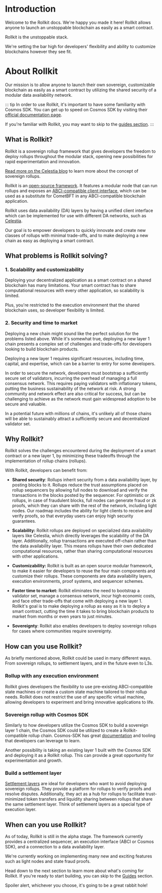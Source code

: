 # Introduction

Welcome to the Rollkit docs. We're happy you made it here!
Rollkit allows anyone to launch an unstoppable blockchain as easily as a smart contract.

Rollkit is the unstoppable stack.

We're setting the bar high for developers' flexibility and ability to customize blockchains however they see fit.

# About Rollkit

Our mission is to allow anyone to launch their own sovereign, customizable blockchain as easily as a smart contract by utilizing the shared security of a modular data availability network.

::: tip
In order to use Rollkit, it's important to have some familiarity with Cosmos SDK. You can get up to speed on Cosmos SDK by visiting their [official documentation page](https://docs.cosmos.network/main).

If you're familiar with Rollkit, you may want to skip to the [guides section](/guides/gm-world.md).
:::

## What is Rollkit?

Rollkit is a sovereign rollup framework that gives developers the freedom to deploy rollups throughout the modular stack, opening new possibilities for rapid experimentation and innovation.

[Read more on the Celestia blog](https://blog.celestia.org/sovereign-rollup-chains/) to learn more about the concept of sovereign rollups.

Rollkit is an [open-source framework](https://github.com/rollkit/rollkit). It features a modular node that can run rollups and exposes an [ABCI-compatible client interface](https://github.com/cometbft/cometbft/tree/main/abci), which can be used as a substitute for CometBFT in any ABCI-compatible blockchain application.

Rollkit uses data availability (DA) layers by having a unified client interface which can be implemented for use with different DA networks, such as [Celestia](https://celestia.org/).

Our goal is to empower developers to quickly innovate and create new classes of rollups with minimal trade-offs, and to make deploying a new chain as easy as deploying a smart contract.

## What problems is Rollkit solving?

### 1. Scalability and customizability

Deploying your decentralized application as a smart contract on a shared blockchain has many limitations. Your smart contract has to share computational resources with every other application, so scalability is limited.

Plus, you're restricted to the execution environment that the shared blockchain uses, so developer flexibility is limited.

### 2. Security and time to market

Deploying a new chain might sound like the perfect solution for the problems listed above. While it's somewhat true, deploying a new layer 1 chain presents a complex set of challenges and trade-offs for developers looking to build blockchain products.

Deploying a new layer 1 requires significant resources, including time, capital, and expertise, which can be a barrier to entry for some developers.

In order to secure the network, developers must bootstrap a sufficiently secure set of validators, incurring the overhead of managing a full consensus network. This requires paying validators with inflationary tokens, putting the business sustainability of the network at risk. A strong community and network effect are also critical for success, but can be challenging to achieve as the network must gain widespread adoption to be secure and valuable.

In a potential future with millions of chains, it's unlikely all of those chains will be able to sustainably attract a sufficiently secure and decentralized validator set.

## Why Rollkit?

Rollkit solves the challenges encountered during the deployment of a smart contract or a new layer 1, by minimizing these tradeoffs through the implementation of rollup chains (rollups).

With Rollkit, developers can benefit from:

- **Shared security**:
Rollups inherit security from a data availability layer, by posting blocks to it. Rollups reduce the trust assumptions placed on rollup sequencers by allowing full nodes to download and verify the transactions in the blocks posted by the sequencer. For optimistic or zk rollups, in case of fraudulent blocks, full nodes can generate fraud or zk proofs, which they can share with the rest of the network, including light nodes. Our roadmap includes the ability for light clients to receive and verify proofs, so that everyday users can enjoy high security guarantees.

- **Scalability:**
Rollkit rollups are deployed on specialized data availability layers like Celestia, which directly leverages the scalability of the DA layer. Additionally, rollup transactions are executed off-chain rather than the data availability layer. This means rollups have their own dedicated computational resources, rather than sharing computational resources with other applications.

- **Customizability:**
Rollkit is built as an open source modular framework, to make it easier for developers to reuse the four main components and customize their rollups. These components are data availability layers, execution environments, proof systems, and sequencer schemes.

- **Faster time to market:**
Rollkit eliminates the need to bootstrap a validator set, manage a consensus network, incur high economic costs, and face other trade-offs that come with deploying a new layer 1. Rollkit's goal is to make deploying a rollup as easy as it is to deploy a smart contract, cutting the time it takes to bring blockchain products to market from months or even years to just minutes.

- **Sovereignty**: Rollkit also enables developers to deploy sovereign rollups for cases where communities require sovereignty.

## How can you use Rollkit?

As briefly mentioned above, Rollkit could be used in many different ways. From sovereign rollups, to settlement layers, and in the future even to L3s.

### Rollup with any execution environment

Rollkit gives developers the flexibility to use pre-existing ABCI-compatible state machines or create a custom state machine tailored to their rollup needs. Rollkit does not restrict the use of any specific virtual machine, allowing developers to experiment and bring innovative applications to life.

### Sovereign rollup with Cosmos SDK

Similarly to how developers utilize the Cosmos SDK to build a sovereign layer 1 chain, the Cosmos SDK could be utilized to create a Rollkit-compatible rollup chain.
Cosmos-SDK has great [documentation](https://docs.cosmos.network/main) and tooling that developers can leverage to learn.

Another possibility is taking an existing layer 1 built with the Cosmos SDK and deploying it as a Rollkit rollup. This can provide a great opportunity for experimentation and growth.

### Build a settlement layer

[Settlement layers](https://celestia.org/learn/modular-settlement-layers/settlement-in-the-modular-stack/) are ideal for developers who want to avoid deploying sovereign rollups. They provide a platform for rollups to verify proofs and resolve disputes.
Additionally, they act as a hub for rollups to facilitate trust-minimized token transfers and liquidity sharing between rollups that share the same settlement layer.
Think of settlement layers as a special type of execution layer.

## When can you use Rollkit?

As of today, Rollkit is still in the alpha stage. The framework currently provides a centralized sequencer, an execution interface (ABCI or Cosmos SDK), and a connection to a data availability layer.

We're currently working on implementing many new and exciting features such as light nodes and state fraud proofs.

Head down to the next section to learn more about what's coming for Rollkit. If you're ready to start building, you can skip to the [Guides](/guides/gm-world.md) section.

Spoiler alert, whichever you choose, it's going to be a great rabbit hole!
